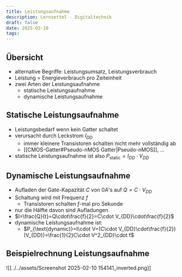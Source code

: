 ```yaml
---
title: Leistungsaufnahme
description: Lernzettel - Digitaltechnik
draft: false
date: 2025-02-10
tags:
---
```

## Übersicht
- alternative Begriffe: Leistungsumsatz, Leistungsverbrauch
- Leistung = Energieverbrauch pro Zeiteinheit
- zwei Arten der Leistungsaufnahme
	- statische Leistungsaufnahme
	- dynamische Leistungsaufnahme

## Statische Leistungsaufnahme
- Leistungsbedarf wenn kein Gatter schaltet
- verursacht durch Leckstrom $I_{DD}$
	- immer kleinere Transistoren schalten nicht mehr vollständig ab
	- [[CMOS-Gatter#Pseudo-nMOS Gatter|Pseudo-nMOS]], ...
- statische Leistungsaufnahme ist also $P_{\text{static}}=I_{DD}\cdot V_{DD}$

## Dynamische Leistungsaufnahme
- Aufladen der Gate-Kapazität $C$ von $0A$'s auf $Q=C\cdot V_{DD}$
- Schaltung wird mit Frequenz $f$
	- Transistoren schalten $f$-mal pro Sekunde
- nur die Hälfte davon sind Aufladungen
- $I=\frac{Q}{t}=Q\cdot\frac{f}{2}=C\cdot V_{DD}\cdot\frac{f}{2}$
- dynamische Leistungsaufnahme ist:
	- $P_{\text{dynamic}}=I\cdot V=(C\cdot V_{DD}\cdot\frac{f}{2})(V_{DD})=\frac{1}{2}C\cdot V^2_{DD}\cdot f$

## Beispielrechnung Leistungsaufnahme
![[../../assets/Screenshot 2025-02-10 154141_inverted.png]]